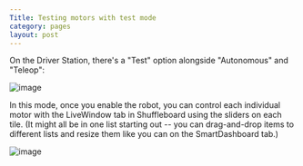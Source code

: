 ```yaml
---
Title: Testing motors with test mode
category: pages
layout: post
---
```

On the Driver Station, there's a "Test" option alongside "Autonomous" and "Teleop":

![image](https://user-images.githubusercontent.com/56053273/153315821-6e802df5-b5ed-4fc1-8e60-4ada49ff3061.png)

In this mode, once you enable the robot, you can control each individual motor with the LiveWindow tab in Shuffleboard using the sliders on each tile. (It might all be in one list starting out -- you can drag-and-drop items to different lists and resize them like you can on the SmartDashboard tab.)

![image](https://user-images.githubusercontent.com/56053273/153316258-180e4d2a-d5a9-4c2f-9ec7-8d6bd22be164.png)